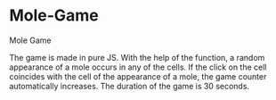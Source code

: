 # Mole-Game
Mole Game
<p>The game is made in pure JS. With the help of the function, a random appearance of a mole occurs in any of the cells. If the click on the cell coincides with the cell of the appearance of a mole, the game counter automatically increases. The duration of the game is 30 seconds.
</p>
